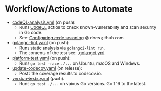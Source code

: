 # Workflow/Actions to Automate

- [codeQL-analysis.yml](codeQL-analysis.yml) (on push):
  - Runs [CodeQL](https://codeql.github.com/docs/codeql-overview/about-codeql/) action to check known-vulnerability and scan security in Go code.
  - See: [Configuring code scanning](https://docs.github.com/en/free-pro-team@latest/github/finding-security-vulnerabilities-and-errors-in-your-code/configuring-code-scanning#changing-the-languages-that-are-analyzed) @ docs.github.com
- [golangci-lint.yaml](golangci-lint.yaml) (on push):
  - Runs static analysis via `golangci-lint run`.
  - The contents of the test see: [.golangci.yml](../../.golangci.yml)
- [platform-test.yaml](platform-test.yaml) (on push):
  - Runs `go test -race ./...` on Ubuntu, macOS and Windows.
- [update-codecov.yaml](update-codecov.yaml) (on release):
  - Posts the coverage results to codecov.io.
- [version-tests.yaml](version-tests.yaml) (push):
  - Runs `go test ./...` on vaious Go versions. Go 1.16 to the latest.
